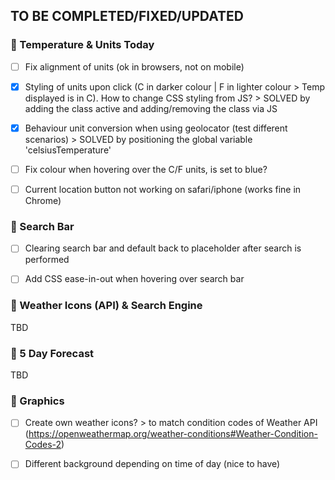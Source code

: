 ## TO BE COMPLETED/FIXED/UPDATED

### :dart: Temperature & Units Today

- [ ] Fix alignment of units (ok in browsers, not on mobile)

- [x] Styling of units upon click (C in darker colour | F in lighter colour > Temp displayed is in C). How to change CSS styling from JS? > SOLVED by adding the class active and adding/removing the class via JS

- [x] Behaviour unit conversion when using geolocator (test different scenarios) > SOLVED by positioning the global variable 'celsiusTemperature'

- [ ] Fix colour when hovering over the C/F units, is set to blue?

- [ ] Current location button not working on safari/iphone (works fine in Chrome)

### :dart: Search Bar

- [ ] Clearing search bar and default back to placeholder after search is performed

- [ ] Add CSS ease-in-out when hovering over search bar

### :dart: Weather Icons (API) & Search Engine

TBD

### :dart: 5 Day Forecast

TBD

### :dart: Graphics

- [ ] Create own weather icons? > to match condition codes of Weather API (https://openweathermap.org/weather-conditions#Weather-Condition-Codes-2)

- [ ] Different background depending on time of day (nice to have)
